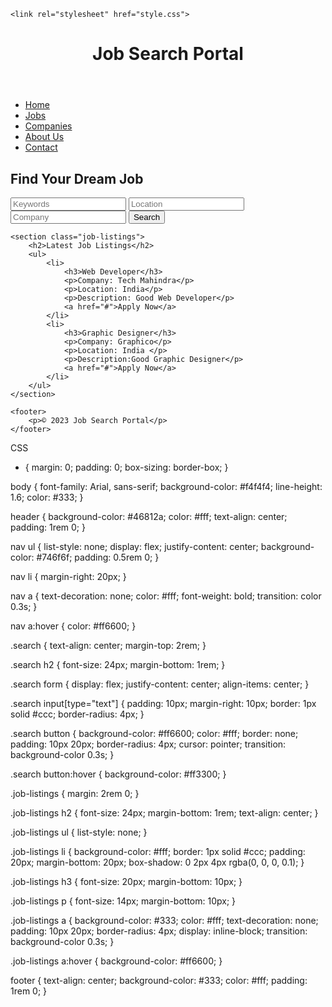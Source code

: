 <!DOCTYPE html> 
<html lang="en"> 

<head> 
	<meta charset="UTF-8"> 
	<meta name="viewport" content= 
		"width=device-width, initial-scale=1.0"> 
	<title> 
		Design a Job Search Portal 
		using HTML and CSS 
	</title> 
	
	<link rel="stylesheet" href="style.css"> 
</head> 

<body> 
	<header> 
		<h1>Job Search Portal</h1> 
	</header> 
	<nav> 
		<ul> 
			<li><a href="#">Home</a></li> 
			<li><a href="#">Jobs</a></li> 
			<li><a href="#">Companies</a></li> 
			<li><a href="#">About Us</a></li> 
			<li><a href="#">Contact</a></li> 
		</ul> 
	</nav> 
	<section class="search"> 
		<h2>Find Your Dream Job</h2> 
		<form action="#" method="get"> 
			<input type="text" name="keywords"
				placeholder="Keywords"> 
			<input type="text" name="location"
				placeholder="Location"> 
			<input type="text" name="company"
				placeholder="Company"> 
			<button type="submit"> 
				Search 
			</button> 
		</form> 
	</section> 

	<section class="job-listings"> 
		<h2>Latest Job Listings</h2> 
		<ul> 
			<li> 
				<h3>Web Developer</h3> 
				<p>Company: Tech Mahindra</p> 
				<p>Location: India</p> 
				<p>Description: Good Web Developer</p> 
				<a href="#">Apply Now</a> 
			</li> 
			<li> 
				<h3>Graphic Designer</h3> 
				<p>Company: Graphico</p> 
				<p>Location: India </p> 
				<p>Description:Good Graphic Designer</p> 
				<a href="#">Apply Now</a> 
			</li> 
		</ul> 
	</section> 
	
	<footer> 
		<p>© 2023 Job Search Portal</p> 
	</footer> 
</body> 

</html>

CSS
* { 
	margin: 0; 
	padding: 0; 
	box-sizing: border-box; 
} 

body { 
	font-family: Arial, sans-serif; 
	background-color: #f4f4f4; 
	line-height: 1.6; 
	color: #333; 
} 

header { 
	background-color: #46812a; 
	color: #fff; 
	text-align: center; 
	padding: 1rem 0; 
} 

nav ul { 
	list-style: none; 
	display: flex; 
	justify-content: center; 
	background-color: #746f6f; 
	padding: 0.5rem 0; 
} 

nav li { 
	margin-right: 20px; 
} 

nav a { 
	text-decoration: none; 
	color: #fff; 
	font-weight: bold; 
	transition: color 0.3s; 
} 

nav a:hover { 
	color: #ff6600; 
} 

.search { 
	text-align: center; 
	margin-top: 2rem; 
} 

.search h2 { 
	font-size: 24px; 
	margin-bottom: 1rem; 
} 

.search form { 
	display: flex; 
	justify-content: center; 
	align-items: center; 
} 

.search input[type="text"] { 
	padding: 10px; 
	margin-right: 10px; 
	border: 1px solid #ccc; 
	border-radius: 4px; 
} 

.search button { 
	background-color: #ff6600; 
	color: #fff; 
	border: none; 
	padding: 10px 20px; 
	border-radius: 4px; 
	cursor: pointer; 
	transition: background-color 0.3s; 
} 

.search button:hover { 
	background-color: #ff3300; 
} 

.job-listings { 
	margin: 2rem 0; 
} 

.job-listings h2 { 
	font-size: 24px; 
	margin-bottom: 1rem; 
	text-align: center; 
} 

.job-listings ul { 
	list-style: none; 
} 

.job-listings li { 
	background-color: #fff; 
	border: 1px solid #ccc; 
	padding: 20px; 
	margin-bottom: 20px; 
	box-shadow: 0 2px 4px rgba(0, 0, 0, 0.1); 
} 

.job-listings h3 { 
	font-size: 20px; 
	margin-bottom: 10px; 
} 

.job-listings p { 
	font-size: 14px; 
	margin-bottom: 10px; 
} 

.job-listings a { 
	background-color: #333; 
	color: #fff; 
	text-decoration: none; 
	padding: 10px 20px; 
	border-radius: 4px; 
	display: inline-block; 
	transition: background-color 0.3s; 
} 

.job-listings a:hover { 
	background-color: #ff6600; 
} 

footer { 
	text-align: center; 
	background-color: #333; 
	color: #fff; 
	padding: 1rem 0; 
}
